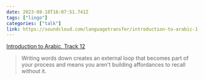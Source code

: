 ```yaml
---
date: 2023-08-18T16:07:51.741Z
tags: ["lingo"]
categories: ["talk"]
link: https://soundcloud.com/languagetransfer/introduction-to-arabic-1
---
```

[Introduction to Arabic, Track 12](https://soundcloud.com/languagetransfer/introduction-to-arabic-1)

> Writing words down creates an external loop that becomes part of your process and means you aren't building affordances to recall without it.
